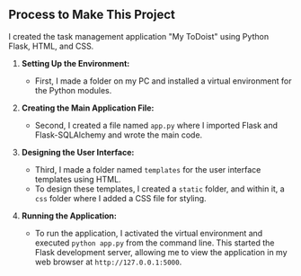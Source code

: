 ## Process to Make This Project

I created the task management application "My ToDoist" using Python Flask, HTML, and CSS.

1. **Setting Up the Environment:**
   - First, I made a folder on my PC and installed a virtual environment for the Python modules.

2. **Creating the Main Application File:**
   - Second, I created a file named `app.py` where I imported Flask and Flask-SQLAlchemy and wrote the main code.

3. **Designing the User Interface:**
   - Third, I made a folder named `templates` for the user interface templates using HTML.
   - To design these templates, I created a `static` folder, and within it, a `css` folder where I added a CSS file for styling.

4. **Running the Application:**
   - To run the application, I activated the virtual environment and executed `python app.py` from the command line. This started the Flask development server, allowing me to view the application in my web browser at `http://127.0.0.1:5000`.
